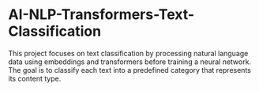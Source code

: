# AI-NLP-Transformers-Text-Classification
This project focuses on text classification by processing natural language data using embeddings and transformers before training a neural network. The goal is to classify each text into a predefined category that represents its content type.
